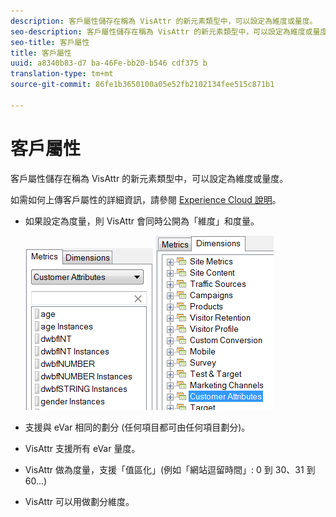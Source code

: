 ```yaml
---
description: 客戶屬性儲存在稱為 VisAttr 的新元素類型中，可以設定為維度或量度。
seo-description: 客戶屬性儲存在稱為 VisAttr 的新元素類型中，可以設定為維度或量度。
seo-title: 客戶屬性
title: 客戶屬性
uuid: a8340b83-d7 ba-46Fe-bb20-b546 cdf375 b
translation-type: tm+mt
source-git-commit: 86fe1b3650100a05e52fb2102134fee515c871b1

---
```



# 客戶屬性

客戶屬性儲存在稱為 VisAttr 的新元素類型中，可以設定為維度或量度。

如需如何上傳客戶屬性的詳細資訊，請參閱 [Experience Cloud 說明](https://marketing.adobe.com/resources/help/en_US/mcloud/attributes.html)。

* 如果設定為度量，則 VisAttr 會同時公開為「維度」和度量。

   ![](assets/ca_metrics.png) ![](assets/ca_dimension.png)

* 支援與 eVar 相同的劃分 (任何項目都可由任何項目劃分)。
* VisAttr 支援所有 eVar 量度。
* VisAttr 做為度量，支援「值區化」(例如「網站逗留時間」: 0 到 30、31 到 60...)
* VisAttr 可以用做劃分維度。

